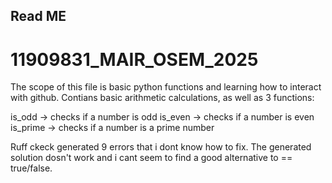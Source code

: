 ## Read ME
# 11909831_MAIR_OSEM_2025
The scope of this file is basic python functions and learning how to interact with github. Contians basic arithmetic calculations, as well as 3 functions:

is_odd -> checks if a number is odd is_even -> checks if a number is even is_prime -> checks if a number is a prime number

Ruff ckeck generated 9 errors that i dont know how to fix. The generated solution dosn't work and i cant seem to find a good alternative to == true/false.
